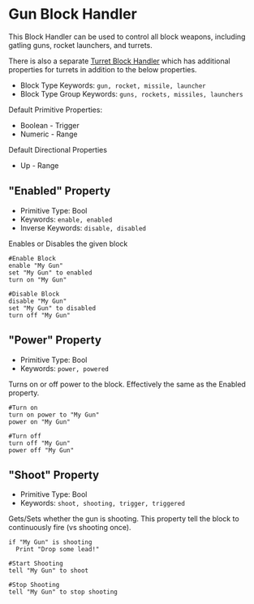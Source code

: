 ﻿# Gun Block Handler
This Block Handler can be used to control all block weapons, including gatling guns, rocket launchers, and turrets.

There is also a separate [Turret Block Handler](https://spaceengineers.merlinofmines.com/EasyCommands/blockHandlers/turret "Turret Block Handler") which has additional properties for turrets in addition to the below properties.

* Block Type Keywords: ```gun, rocket, missile, launcher```
* Block Type Group Keywords: ```guns, rockets, missiles, launchers```

Default Primitive Properties:
* Boolean - Trigger
* Numeric - Range

Default Directional Properties
* Up - Range

## "Enabled" Property
* Primitive Type: Bool
* Keywords: ```enable, enabled```
* Inverse Keywords: ```disable, disabled```

Enables or Disables the given block

```
#Enable Block
enable "My Gun"
set "My Gun" to enabled
turn on "My Gun"

#Disable Block
disable "My Gun"
set "My Gun" to disabled
turn off "My Gun"
```

## "Power" Property
* Primitive Type: Bool
* Keywords: ```power, powered```

Turns on or off power to the block.  Effectively the same as the Enabled property.

```
#Turn on
turn on power to "My Gun"
power on "My Gun"

#Turn off
turn off "My Gun"
power off "My Gun"
```

## "Shoot" Property
* Primitive Type: Bool
* Keywords: ```shoot, shooting, trigger, triggered```

Gets/Sets whether the gun is shooting.  This property tell the block to continuously fire (vs shooting once).

```
if "My Gun" is shooting
  Print "Drop some lead!"

#Start Shooting
tell "My Gun" to shoot

#Stop Shooting
tell "My Gun" to stop shooting
```